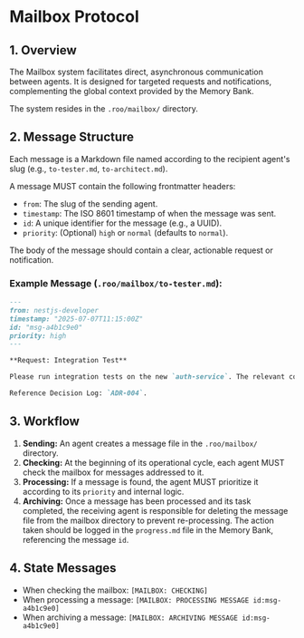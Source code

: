 # Mailbox Protocol

## 1. Overview

The Mailbox system facilitates direct, asynchronous communication between agents. It is designed for targeted requests and notifications, complementing the global context provided by the Memory Bank.

The system resides in the `.roo/mailbox/` directory.

## 2. Message Structure

Each message is a Markdown file named according to the recipient agent's slug (e.g., `to-tester.md`, `to-architect.md`).

A message MUST contain the following frontmatter headers:

- `from`: The slug of the sending agent.
- `timestamp`: The ISO 8601 timestamp of when the message was sent.
- `id`: A unique identifier for the message (e.g., a UUID).
- `priority`: (Optional) `high` or `normal` (defaults to `normal`).

The body of the message should contain a clear, actionable request or notification.

### Example Message (`.roo/mailbox/to-tester.md`):

```markdown
---
from: nestjs-developer
timestamp: "2025-07-07T11:15:00Z"
id: "msg-a4b1c9e0"
priority: high
---

**Request: Integration Test**

Please run integration tests on the new `auth-service`. The relevant code has been pushed to the `feature/new-auth` branch.

Reference Decision Log: `ADR-004`.
```

## 3. Workflow

1.  **Sending:** An agent creates a message file in the `.roo/mailbox/` directory.
2.  **Checking:** At the beginning of its operational cycle, each agent MUST check the mailbox for messages addressed to it.
3.  **Processing:** If a message is found, the agent MUST prioritize it according to its `priority` and internal logic.
4.  **Archiving:** Once a message has been processed and its task completed, the receiving agent is responsible for deleting the message file from the mailbox directory to prevent re-processing. The action taken should be logged in the `progress.md` file in the Memory Bank, referencing the message `id`.

## 4. State Messages

- When checking the mailbox: `[MAILBOX: CHECKING]`
- When processing a message: `[MAILBOX: PROCESSING MESSAGE id:msg-a4b1c9e0]`
- When archiving a message: `[MAILBOX: ARCHIVING MESSAGE id:msg-a4b1c9e0]`